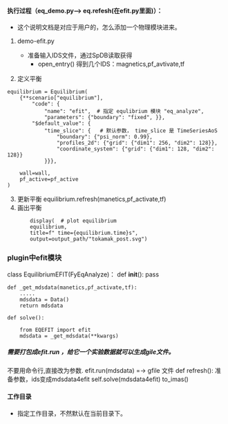 #### 执行过程（eq_demo.py——> eq.refesh(在efit.py里面)）：
- 这个说明文档是对应于用户的，怎么添加一个物理模块进来。
1. demo-efit.py
    - 准备输入IDS文件，通过SpDB读取获得
        - open_entry() 得到几个IDS：magnetics,pf_avtivate,tf

2. 定义平衡
```
equilibrium = Equilibrium(
    {**scenario["equilibrium"],
        "code": {
            "name": "efit",  # 指定 equlibrium 模块 "eq_analyze",
            "parameters": {"boundary": "fixed", }},
        "$default_value": {
            "time_slice": {   # 默认参数， time_slice 是 TimeSeriesAoS
                "boundary": {"psi_norm": 0.99},
                "profiles_2d": {"grid": {"dim1": 256, "dim2": 128}},
                "coordinate_system": {"grid": {"dim1": 128, "dim2": 128}}
            }}},

    wall=wall,
    pf_active=pf_active
)
```

3. 更新平衡
equilibrium.refresh(manetics,pf_activate,tf)
4. 画出平衡
    ```
        display(  # plot equilibrium
        equilibrium,
        title=f" time={equilibrium.time}s",
        output=output_path/"tokamak_post.svg")
    ```

### plugin中efit模块
class EquilibriumEFIT(FyEqAnalyze)：
    def __init__():
        pass

    def _get_mdsdata(manetics,pf_activate,tf):
        .....
        mdsdata = Data() 
        return mdsdata

    def solve():

        from EQEFIT import efit 
        mdsdata = _get_mdsdata(**kwargs)
##### 需要打包成efit.run ，给它一个实验数据就可以生成gile文件。
不要用命令行,直接改为参数.
    efit.run(mdsdata) =-> gfile 文件
def refresh():
    准备参数，ids变成mdsdata4efit
    self.solve(mdsdata4efit)
    to_imas()

#### 工作目录
- 指定工作目录，不然默认在当前目录下。